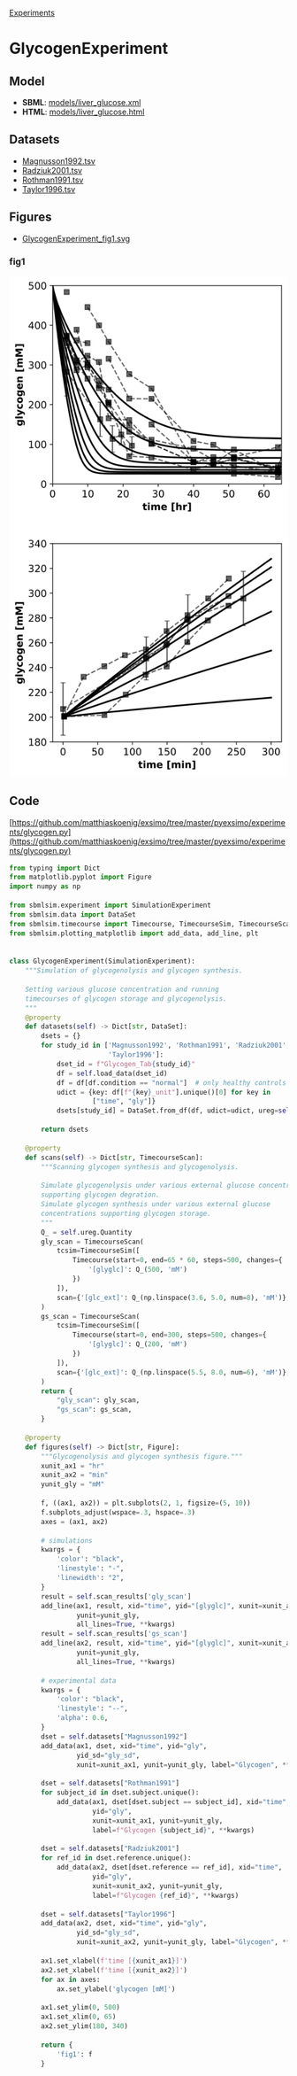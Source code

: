 [Experiments](index.html)

# GlycogenExperiment

## Model
* **SBML**: [models/liver_glucose.xml](models/liver_glucose.xml)
* **HTML**: [models/liver_glucose.html](models/liver_glucose.html)

## Datasets
* [Magnusson1992.tsv](./sbmlsim/GlycogenExperiment_data_Magnusson1992.tsv)
* [Radziuk2001.tsv](./sbmlsim/GlycogenExperiment_data_Radziuk2001.tsv)
* [Rothman1991.tsv](./sbmlsim/GlycogenExperiment_data_Rothman1991.tsv)
* [Taylor1996.tsv](./sbmlsim/GlycogenExperiment_data_Taylor1996.tsv)

## Figures
* [GlycogenExperiment_fig1.svg](GlycogenExperiment_fig1.svg)

### fig1
![GlycogenExperiment_fig1.svg](GlycogenExperiment_fig1.svg)


## Code
[https://github.com/matthiaskoenig/exsimo/tree/master/pyexsimo/experiments/glycogen.py](https://github.com/matthiaskoenig/exsimo/tree/master/pyexsimo/experiments/glycogen.py)

```python
from typing import Dict
from matplotlib.pyplot import Figure
import numpy as np

from sbmlsim.experiment import SimulationExperiment
from sbmlsim.data import DataSet
from sbmlsim.timecourse import Timecourse, TimecourseSim, TimecourseScan
from sbmlsim.plotting_matplotlib import add_data, add_line, plt


class GlycogenExperiment(SimulationExperiment):
    """Simulation of glycogenolysis and glycogen synthesis.

    Setting various glucose concentration and running
    timecourses of glycogen storage and glycogenolysis.
    """
    @property
    def datasets(self) -> Dict[str, DataSet]:
        dsets = {}
        for study_id in ['Magnusson1992', 'Rothman1991', 'Radziuk2001',
                         'Taylor1996']:
            dset_id = f"Glycogen_Tab{study_id}"
            df = self.load_data(dset_id)
            df = df[df.condition == "normal"]  # only healthy controls
            udict = {key: df[f"{key}_unit"].unique()[0] for key in
                     ["time", "gly"]}
            dsets[study_id] = DataSet.from_df(df, udict=udict, ureg=self.ureg)

        return dsets

    @property
    def scans(self) -> Dict[str, TimecourseScan]:
        """Scanning glycogen synthesis and glycogenolysis.

        Simulate glycogenolysis under various external glucose concentrations
        supporting glycogen degration.
        Simulate glycogen synthesis under various external glucose
        concentrations supporting glycogen storage.
        """
        Q_ = self.ureg.Quantity
        gly_scan = TimecourseScan(
            tcsim=TimecourseSim([
                Timecourse(start=0, end=65 * 60, steps=500, changes={
                    '[glyglc]': Q_(500, 'mM')
                })
            ]),
            scan={'[glc_ext]': Q_(np.linspace(3.6, 5.0, num=8), 'mM')},
        )
        gs_scan = TimecourseScan(
            tcsim=TimecourseSim([
                Timecourse(start=0, end=300, steps=500, changes={
                    '[glyglc]': Q_(200, 'mM')
                })
            ]),
            scan={'[glc_ext]': Q_(np.linspace(5.5, 8.0, num=6), 'mM')},
        )
        return {
            "gly_scan": gly_scan,
            "gs_scan": gs_scan,
        }

    @property
    def figures(self) -> Dict[str, Figure]:
        """Glycogenolysis and glycogen synthesis figure."""
        xunit_ax1 = "hr"
        xunit_ax2 = "min"
        yunit_gly = "mM"

        f, ((ax1, ax2)) = plt.subplots(2, 1, figsize=(5, 10))
        f.subplots_adjust(wspace=.3, hspace=.3)
        axes = (ax1, ax2)

        # simulations
        kwargs = {
            'color': "black",
            'linestyle': "-",
            'linewidth': "2",
        }
        result = self.scan_results['gly_scan']
        add_line(ax1, result, xid="time", yid="[glyglc]", xunit=xunit_ax1,
                 yunit=yunit_gly,
                 all_lines=True, **kwargs)
        result = self.scan_results['gs_scan']
        add_line(ax2, result, xid="time", yid="[glyglc]", xunit=xunit_ax2,
                 yunit=yunit_gly,
                 all_lines=True, **kwargs)

        # experimental data
        kwargs = {
            'color': "black",
            'linestyle': "--",
            'alpha': 0.6,
        }
        dset = self.datasets["Magnusson1992"]
        add_data(ax1, dset, xid="time", yid="gly",
                 yid_sd="gly_sd",
                 xunit=xunit_ax1, yunit=yunit_gly, label="Glycogen", **kwargs)

        dset = self.datasets["Rothman1991"]
        for subject_id in dset.subject.unique():
            add_data(ax1, dset[dset.subject == subject_id], xid="time",
                     yid="gly",
                     xunit=xunit_ax1, yunit=yunit_gly,
                     label=f"Glycogen {subject_id}", **kwargs)

        dset = self.datasets["Radziuk2001"]
        for ref_id in dset.reference.unique():
            add_data(ax2, dset[dset.reference == ref_id], xid="time",
                     yid="gly",
                     xunit=xunit_ax2, yunit=yunit_gly,
                     label=f"Glycogen {ref_id}", **kwargs)

        dset = self.datasets["Taylor1996"]
        add_data(ax2, dset, xid="time", yid="gly",
                 yid_sd="gly_sd",
                 xunit=xunit_ax2, yunit=yunit_gly, label="Glycogen", **kwargs)

        ax1.set_xlabel(f'time [{xunit_ax1}]')
        ax2.set_xlabel(f'time [{xunit_ax2}]')
        for ax in axes:
            ax.set_ylabel('glycogen [mM]')

        ax1.set_ylim(0, 500)
        ax1.set_xlim(0, 65)
        ax2.set_ylim(180, 340)

        return {
            'fig1': f
        }

```